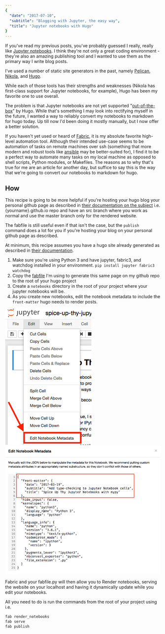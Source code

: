 ```yaml
---
{
  "date": "2017-07-10",
  "subtitle": "Blogging with Jupyter, the easy way",
  "title": "Jupyter notebooks with Hugo"
}
---
```

<!--more-->

If you've read my previous posts, you've probably guessed I really, really like [Jupyter notebooks](http://jupyter.org/). I think they're not only a great coding environment - they're also an amazing publishing tool and I wanted to use them as the primary way I write blog posts.

I've used a number of static site generators in the past, namely [Pelican](https://blog.getpelican.com/), [Nikola](https://getnikola.com/), and [Hugo](https://gohugo.io/).

While each of those tools has their strengths and weaknesses (Nikola has first-class support for Jupyter notebooks, for example), Hugo has been my favorite one to use overall.

The problem is that Jupyter notebooks are not yet supported "[out-of-the-box](https://gohugo.io/content/supported-formats/)" by Hugo. While that's something I may look into rectifying myself in the future, I wanted a way to reliably convert my notebooks to markdown for hugo today. Up till now I'd been doing it mostly manually, but I now offer a better solution.

If you haven't yet used or heard of [Fabric](http://www.fabfile.org/), it is my absolute favorite high-level automation tool. Although their intended use-case seems to be automation of tasks on remote machines over ssh (something that more modern and robust tools like [ansible](https://www.ansible.com/) may be better-suited for), I find it to be a perfect way to automate many tasks on my local machine as opposed to shell scripts, Python modules, or Makefiles. The reasons as to why that's true for me are an article for another day, but suffice to say this is the way that we're going to convert our notebooks to markdown for hugo.


## How

This recipe is going to be more helpful if you're hosting your hugo blog your personal github page as described in [their documentation on the subject](https://help.github.com/articles/user-organization-and-project-pages/) i.e. {yourname}.github.io repo and have an src branch where you work as normal and use the master branch only for the rendered website.

The fabfile is still useful even if that isn't the case, but the `publish` command does a lot for you if you're hosting your blog on your personal github page as described.

At minimum, this recipe assumes you have a hugo site already generated as described in [their documentation](https://gohugo.io/overview/quickstart/).

1. Make sure you're using Python 3 and have jupyter, fabric3, and watchdog installed in your environment. `pip install jupyter fabric3 watchdog`
2. Copy the [fabfile](https://github.com/knowsuchagency/knowsuchagency.github.io/blob/src/fabfile.py) I'm using to generate this same page on my github repo to the root of your hugo project
3. Create a `notebooks` directory in the root of your project where your jupyter notebooks will be.
4. As you create new notebooks, edit the notebook metadata to include the `front-matter` hugo needs to render posts. 

<img src="/img/tut1.png">
<img src="/img/tut2.png">



Fabric and your fabfile.py will then allow you to Render notebooks, serving the website on your localhost and having it dynamically update while you edit your notebooks.

All you need to do is run the commands from the root of your project using i.e.

    fab render_notebooks
    fab serve
    fab publish

